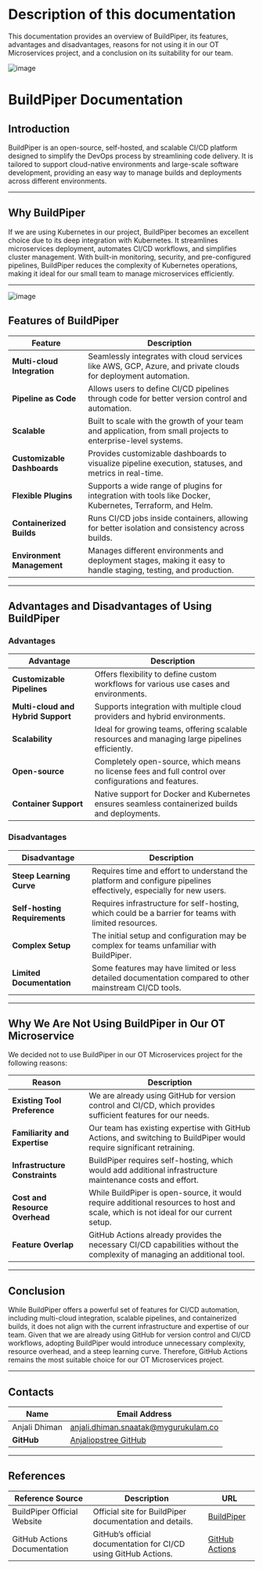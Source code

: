 # Description of this documentation 
This documentation provides an overview of BuildPiper, its features, advantages and disadvantages, reasons for not using it in our OT Microservices project, and a conclusion on its suitability for our team.

![image](https://github.com/user-attachments/assets/81fe3533-59a4-4874-86d4-e3f81b92cf71)


# BuildPiper Documentation

## Introduction
BuildPiper is an open-source, self-hosted, and scalable CI/CD platform designed to simplify the DevOps process by streamlining code delivery. It is tailored to support cloud-native environments and large-scale software development, providing an easy way to manage builds and deployments across different environments.

---

## Why BuildPiper
If we are using Kubernetes in our project, BuildPiper becomes an excellent choice due to its deep integration with Kubernetes. It streamlines microservices deployment, automates CI/CD workflows, and simplifies cluster management. With built-in monitoring, security, and pre-configured pipelines, BuildPiper reduces the complexity of Kubernetes operations, making it ideal for our small team to manage microservices efficiently.

---
![image](https://github.com/user-attachments/assets/2e878def-6db6-47d0-b63d-1a7780943d4f)

## Features of BuildPiper

| **Feature**                  | **Description**                                                                                                     |
|------------------------------|---------------------------------------------------------------------------------------------------------------------|
| **Multi-cloud Integration**   | Seamlessly integrates with cloud services like AWS, GCP, Azure, and private clouds for deployment automation.        |
| **Pipeline as Code**          | Allows users to define CI/CD pipelines through code for better version control and automation.                       |
| **Scalable**                  | Built to scale with the growth of your team and application, from small projects to enterprise-level systems.         |
| **Customizable Dashboards**   | Provides customizable dashboards to visualize pipeline execution, statuses, and metrics in real-time.                |
| **Flexible Plugins**          | Supports a wide range of plugins for integration with tools like Docker, Kubernetes, Terraform, and Helm.             |
| **Containerized Builds**      | Runs CI/CD jobs inside containers, allowing for better isolation and consistency across builds.                       |
| **Environment Management**    | Manages different environments and deployment stages, making it easy to handle staging, testing, and production.      |

---

## Advantages and Disadvantages of Using BuildPiper

### Advantages

| **Advantage**                         | **Description**                                                                                                      |
|---------------------------------------|----------------------------------------------------------------------------------------------------------------------|
| **Customizable Pipelines**            | Offers flexibility to define custom workflows for various use cases and environments.                                 |
| **Multi-cloud and Hybrid Support**    | Supports integration with multiple cloud providers and hybrid environments.                                          |
| **Scalability**                       | Ideal for growing teams, offering scalable resources and managing large pipelines efficiently.                        |
| **Open-source**                       | Completely open-source, which means no license fees and full control over configurations and features.                |
| **Container Support**                 | Native support for Docker and Kubernetes ensures seamless containerized builds and deployments.                       |

### Disadvantages

| **Disadvantage**                      | **Description**                                                                                                      |
|---------------------------------------|----------------------------------------------------------------------------------------------------------------------|
| **Steep Learning Curve**              | Requires time and effort to understand the platform and configure pipelines effectively, especially for new users.     |
| **Self-hosting Requirements**         | Requires infrastructure for self-hosting, which could be a barrier for teams with limited resources.                   |
| **Complex Setup**                     | The initial setup and configuration may be complex for teams unfamiliar with BuildPiper.                              |
| **Limited Documentation**             | Some features may have limited or less detailed documentation compared to other mainstream CI/CD tools.               |

---

## Why We Are Not Using BuildPiper in Our OT Microservice

We decided not to use BuildPiper in our OT Microservices project for the following reasons:

| **Reason**                            | **Description**                                                                                                      |
|---------------------------------------|----------------------------------------------------------------------------------------------------------------------|
| **Existing Tool Preference**          | We are already using GitHub for version control and CI/CD, which provides sufficient features for our needs.         |
| **Familiarity and Expertise**         | Our team has existing expertise with GitHub Actions, and switching to BuildPiper would require significant retraining. |
| **Infrastructure Constraints**        | BuildPiper requires self-hosting, which would add additional infrastructure maintenance costs and effort.              |
| **Cost and Resource Overhead**        | While BuildPiper is open-source, it would require additional resources to host and scale, which is not ideal for our current setup. |
| **Feature Overlap**                   | GitHub Actions already provides the necessary CI/CD capabilities without the complexity of managing an additional tool. |

---

## Conclusion

While BuildPiper offers a powerful set of features for CI/CD automation, including multi-cloud integration, scalable pipelines, and containerized builds, it does not align with the current infrastructure and expertise of our team. Given that we are already using GitHub for version control and CI/CD workflows, adopting BuildPiper would introduce unnecessary complexity, resource overhead, and a steep learning curve. Therefore, GitHub Actions remains the most suitable choice for our OT Microservices project.

---

## Contacts

| **Name**            | **Email Address**                                           |
|---------------------|-------------------------------------------------------------|
| Anjali Dhiman       | anjali.dhiman.snaatak@mygurukulam.co                        |
| **GitHub**          | [Anjaliopstree GitHub](https://github.com/Anjaliopstree)     |

---

## References

| **Reference Source**              | **Description**                                                        | **URL**                                      |
|-----------------------------------|------------------------------------------------------------------------|----------------------------------------------|
| BuildPiper Official Website      | Official site for BuildPiper documentation and details.               | [BuildPiper](https://buildpiper.io)          |
| GitHub Actions Documentation      | GitHub’s official documentation for CI/CD using GitHub Actions.       | [GitHub Actions](https://docs.github.com/en/actions) |

